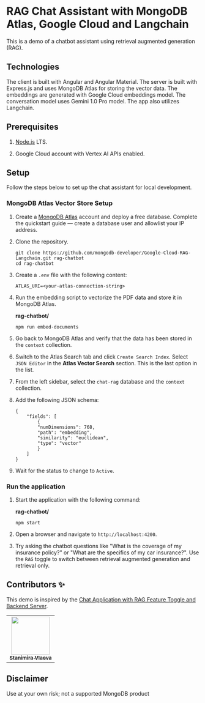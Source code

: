 # RAG Chat Assistant with MongoDB Atlas, Google Cloud and Langchain

This is a demo of a chatbot assistant using retrieval augmented generation (RAG).

## Technologies

The client is built with Angular and Angular Material. The server is built with Express.js and uses MongoDB Atlas for storing the vector data. The embeddings are generated with Google Cloud embeddings model. The conversation model uses Gemini 1.0 Pro model. The app also utilizes Langchain.

## Prerequisites

1. [Node.js](https://nodejs.org/) LTS.

1. Google Cloud account with Vertex AI APIs enabled.

## Setup

Follow the steps below to set up the chat assistant for local development.

### MongoDB Atlas Vector Store Setup

1. Create a [MongoDB Atlas](https://mongodb.com/try?utm_campaign=devrel&utm_source=cross-post&utm_medium=cta&utm_content=google-cloud-rag&utm_term=stanimira.vlaeva) account and deploy a free database. Complete the quickstart guide — create a database user and allowlist your IP address.

1. Clone the repository.

    ```
    git clone https://github.com/mongodb-developer/Google-Cloud-RAG-Langchain.git rag-chatbot
    cd rag-chatbot
    ```

1. Create a `.env` file with the following content:

    ```
    ATLAS_URI=<your-atlas-connection-string>
    ```

1. Run the embedding script to vectorize the PDF data and store it in MongoDB Atlas.

    **rag-chatbot/**
    ```
    npm run embed-documents
    ```

1. Go back to MongoDB Atlas and verify that the data has been stored in the `context` collection.

1. Switch to the Atlas Search tab and click `Create Search Index`. Select `JSON Editor` in the **Atlas Vector Search** section. This is the last option in the list.

1. From the left sidebar, select the `chat-rag` database and the `context` collection.

1. Add the following JSON schema:

    ```
    {
        "fields": [
            {
            "numDimensions": 768,
            "path": "embedding",
            "similarity": "euclidean",
            "type": "vector"
            }
        ]
    }
    ```

1. Wait for the status to change to `Active`.

### Run the application

1. Start the application with the following command:

    **rag-chatbot/**
    ```
    npm start
    ```

1. Open a browser and navigate to `http://localhost:4200`.

1. Try asking the chatbot questions like "What is the coverage of my insurance policy?" or "What are the specifics of my car insurance?". Use the `RAG` toggle to switch between retrieval augmented generation and retrieval only.


## Contributors ✨

This demo is inspired by the [Chat Application with RAG Feature Toggle and Backend Server](https://github.com/voxic/GCP_RAG_Chatbot/tree/main).

<!-- prettier-ignore-start -->
<!-- markdownlint-disable -->
<table>
  <tr>
    <td align="center">
        <a href="https://twitter.com/StanimiraVlaeva">
            <img src="https://pbs.twimg.com/profile_images/1645826266770055168/SS9kFxoJ_400x400.jpg" width="100px;" alt=""/><br />
            <sub><b>Stanimira Vlaeva</b></sub>
        </a><br />
    </td>
  </tr>
</table>

<!-- markdownlint-restore -->
<!-- prettier-ignore-end -->



## Disclaimer

Use at your own risk; not a supported MongoDB product
